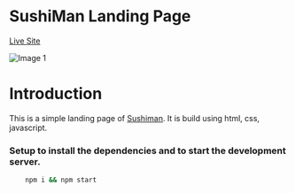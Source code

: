 # SushiMan Landing Page

[Live Site](https://sushiiman.netlify.app/, "Sushiman")

![Image 1](https://user-images.githubusercontent.com/59872341/240601110-246e70e8-243f-499a-b229-f8603a453936.png)

# Introduction

This is a simple landing page of [Sushiman](https://sushiiman.netlify.app/).
It is build using html, css, javascript.

### Setup to install the dependencies and to start the development server.

```bash
    npm i && npm start
```
